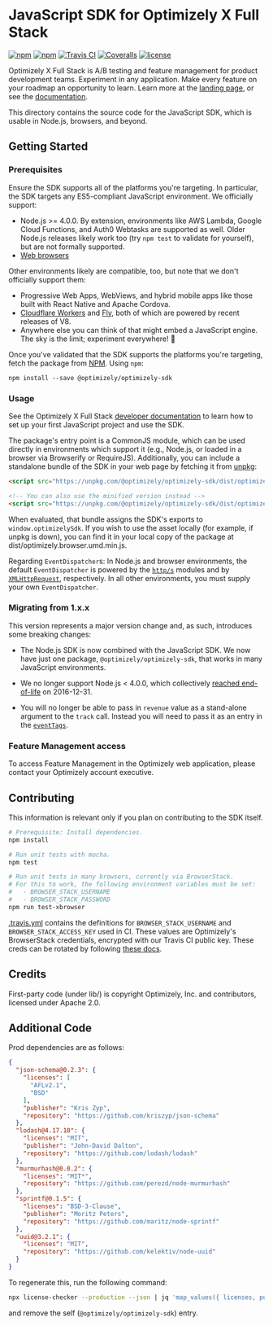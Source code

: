 # JavaScript SDK for Optimizely X Full Stack
[![npm](https://img.shields.io/npm/v/%40optimizely%2Foptimizely-sdk.svg)](https://www.npmjs.com/package/@optimizely/optimizely-sdk)
[![npm](https://img.shields.io/npm/dm/%40optimizely%2Foptimizely-sdk.svg)](https://www.npmjs.com/package/@optimizely/optimizely-sdk)
[![Travis CI](https://img.shields.io/travis/optimizely/javascript-sdk.svg)](https://travis-ci.org/optimizely/javascript-sdk)
[![Coveralls](https://img.shields.io/coveralls/optimizely/javascript-sdk.svg)](https://coveralls.io/github/optimizely/javascript-sdk)
[![license](https://img.shields.io/github/license/optimizely/javascript-sdk.svg)](https://choosealicense.com/licenses/apache-2.0/)


Optimizely X Full Stack is A/B testing and feature management for product development teams. Experiment in any application. Make every feature on your roadmap an opportunity to learn. Learn more at the [landing page](https://www.optimizely.com/products/full-stack/), or see the [documentation](https://developers.optimizely.com/x/solutions/sdks/reference/index.html?language=node).

This directory contains the source code for the JavaScript SDK, which is usable in Node.js, browsers, and beyond.

## Getting Started

### Prerequisites

Ensure the SDK supports all of the platforms you're targeting. In particular, the SDK targets any ES5-compliant JavaScript environment. We officially support:
- Node.js >= 4.0.0. By extension, environments like AWS Lambda, Google Cloud Functions, and Auth0 Webtasks are supported as well. Older Node.js releases likely work too (try `npm test` to validate for yourself), but are not formally supported.
- [Web browsers](https://caniuse.com/#feat=es5)

Other environments likely are compatible, too, but note that we don't officially support them:
- Progressive Web Apps, WebViews, and hybrid mobile apps like those built with React Native and Apache Cordova.
- [Cloudflare Workers](https://developers.cloudflare.com/workers/) and [Fly](https://fly.io/), both of which are powered by recent releases of V8.
- Anywhere else you can think of that might embed a JavaScript engine. The sky is the limit; experiment everywhere! 🚀

Once you've validated that the SDK supports the platforms you're targeting, fetch the package from [NPM](https://www.npmjs.com/package/@optimizely/optimizely-sdk). Using `npm`:

```
npm install --save @optimizely/optimizely-sdk
```

### Usage
See the Optimizely X Full Stack [developer documentation](http://developers.optimizely.com/server/reference/index.html) to learn how to set up your first JavaScript project and use the SDK.

The package's entry point is a CommonJS module, which can be used directly in environments which support it (e.g., Node.js, or loaded in a browser via Browserify or RequireJS). Additionally, you can include a standalone bundle of the SDK in your web page by fetching it from [unpkg](https://unpkg.com/):

```html
<script src="https://unpkg.com/@optimizely/optimizely-sdk/dist/optimizely.browser.umd.js"></script>

<!-- You can also use the minified version instead -->
<script src="https://unpkg.com/@optimizely/optimizely-sdk/dist/optimizely.browser.umd.min.js"></script>
```

When evaluated, that bundle assigns the SDK's exports to `window.optimizelySdk`. If you wish to use the asset locally (for example, if unpkg is down), you can find it in your local copy of the package at dist/optimizely.browser.umd.min.js.

Regarding `EventDispatcher`s: In Node.js and browser environments, the default `EventDispatcher` is powered by the [`http/s`](https://nodejs.org/api/http.html) modules and by [`XMLHttpRequest`](https://developer.mozilla.org/en-US/docs/Web/API/XMLHttpRequest#Browser_compatibility), respectively. In all other environments, you must supply your own `EventDispatcher`.

### Migrating from 1.x.x

This version represents a major version change and, as such, introduces some breaking changes:

- The Node.js SDK is now combined with the JavaScript SDK. We now have just one package, `@optimizely/optimizely-sdk`, that works in many JavaScript environments.

- We no longer support Node.js < 4.0.0, which collectively [reached end-of-life](https://github.com/nodejs/Release#end-of-life-releases) on 2016-12-31.

- You will no longer be able to pass in `revenue` value as a stand-alone argument to the `track` call. Instead you will need to pass it as an entry in the [`eventTags`](https://developers.optimizely.com/x/solutions/sdks/reference/index.html?language=javascript#event-tags).

### Feature Management access

To access Feature Management in the Optimizely web application, please contact your Optimizely account executive.

## Contributing
This information is relevant only if you plan on contributing to the SDK itself.

```sh
# Prerequisite: Install dependencies.
npm install

# Run unit tests with mocha.
npm test

# Run unit tests in many browsers, currently via BrowserStack.
# For this to work, the following environment variables must be set:
#   - BROWSER_STACK_USERNAME
#   - BROWSER_STACK_PASSWORD
npm run test-xbrowser
```

[.travis.yml](/.travis.yml) contains the definitions for `BROWSER_STACK_USERNAME` and `BROWSER_STACK_ACCESS_KEY` used in CI. These values are Optimizely's BrowserStack credentials, encrypted with our Travis CI public key. These creds can be rotated by following [these docs](https://docs.travis-ci.com/user/environment-variables/#Defining-encrypted-variables-in-.travis.yml).

## Credits

First-party code (under lib/) is copyright Optimizely, Inc. and contributors, licensed under Apache 2.0.

## Additional Code

Prod dependencies are as follows:

```json
{
  "json-schema@0.2.3": {
    "licenses": [
      "AFLv2.1",
      "BSD"
    ],
    "publisher": "Kris Zyp",
    "repository": "https://github.com/kriszyp/json-schema"
  },
  "lodash@4.17.10": {
    "licenses": "MIT",
    "publisher": "John-David Dalton",
    "repository": "https://github.com/lodash/lodash"
  },
  "murmurhash@0.0.2": {
    "licenses": "MIT*",
    "repository": "https://github.com/perezd/node-murmurhash"
  },
  "sprintf@0.1.5": {
    "licenses": "BSD-3-Clause",
    "publisher": "Moritz Peters",
    "repository": "https://github.com/maritz/node-sprintf"
  },
  "uuid@3.2.1": {
    "licenses": "MIT",
    "repository": "https://github.com/kelektiv/node-uuid"
  }
}
```

To regenerate this, run the following command:

```sh
npx license-checker --production --json | jq 'map_values({ licenses, publisher, repository }) | del(.[][] | nulls)'
```

and remove the self (`@optimizely/optimizely-sdk`) entry.